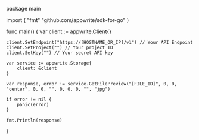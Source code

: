 package main

import (
    "fmt"
    "github.com/appwrite/sdk-for-go"
)

func main() {
    var client := appwrite.Client{}

    client.SetEndpoint("https://[HOSTNAME_OR_IP]/v1") // Your API Endpoint
    client.SetProject("") // Your project ID
    client.SetKey("") // Your secret API key

    var service := appwrite.Storage{
        client: &client
    }

    var response, error := service.GetFilePreview("[FILE_ID]", 0, 0, "center", 0, 0, "", 0, 0, 0, "", "jpg")

    if error != nil {
        panic(error)
    }

    fmt.Println(response)
}
